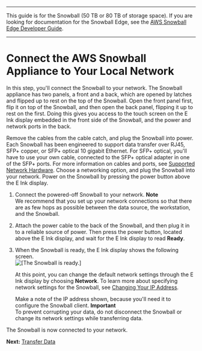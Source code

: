 --------

This guide is for the Snowball \(50 TB or 80 TB of storage space\)\. If you are looking for documentation for the Snowball Edge, see the [AWS Snowball Edge Developer Guide](http://docs.aws.amazon.com/snowball/latest/developer-guide/whatisedge.html)\.

--------

# Connect the AWS Snowball Appliance to Your Local Network<a name="getting-started-connect"></a>

In this step, you'll connect the Snowball to your network\. The Snowball appliance has two panels, a front and a back, which are opened by latches and flipped up to rest on the top of the Snowball\. Open the front panel first, flip it on top of the Snowball, and then open the back panel, flipping it up to rest on the first\. Doing this gives you access to the touch screen on the E Ink display embedded in the front side of the Snowball, and the power and network ports in the back\.

Remove the cables from the cable catch, and plug the Snowball into power\. Each Snowball has been engineered to support data transfer over RJ45, SFP\+ copper, or SFP\+ optical 10 gigabit Ethernet\. For SFP\+ optical, you'll have to use your own cable, connected to the SFP\+ optical adapter in one of the SFP\+ ports\. For more information on cables and ports, see [Supported Network Hardware](specifications.md#network-hardware)\. Choose a networking option, and plug the Snowball into your network\. Power on the Snowball by pressing the power button above the E Ink display\.

1. Connect the powered\-off Snowball to your network\.
**Note**  
We recommend that you set up your network connections so that there are as few hops as possible between the data source, the workstation, and the Snowball\. 

1. Attach the power cable to the back of the Snowball, and then plug it in to a reliable source of power\. Then press the power button, located above the E Ink display, and wait for the E Ink display to read **Ready**\.

1. When the Snowball is ready, the E Ink display shows the following screen\.  
![\[The Snowball is ready.\]](http://docs.aws.amazon.com/snowball/latest/ug/images/digitaldisplayready.png)

   At this point, you can change the default network settings through the E Ink display by choosing **Network**\. To learn more about specifying network settings for the Snowball, see [Changing Your IP Address](using-appliance.md#snowballnetwork)\.

   Make a note of the IP address shown, because you'll need it to configure the Snowball client\.
**Important**  
To prevent corrupting your data, do not disconnect the Snowball or change its network settings while transferring data\.

The Snowball is now connected to your network\.

**Next:** [Transfer Data](transfer-data.md) 
